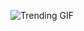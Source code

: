 
<!-- GIF_SECTION -->
![Trending GIF](https://media1.giphy.com/media/v1.Y2lkPThiYjIxNzcyd2RqN2s3NmRmdGhmNTNhYzBua25rbTc0NDM5amN1N2E0ZzQwNjRrZCZlcD12MV9naWZzX3NlYXJjaCZjdD1n/KwMYzlxpfL3OZikB2Q/giphy.gif)
<!-- END_GIF_SECTION -->
